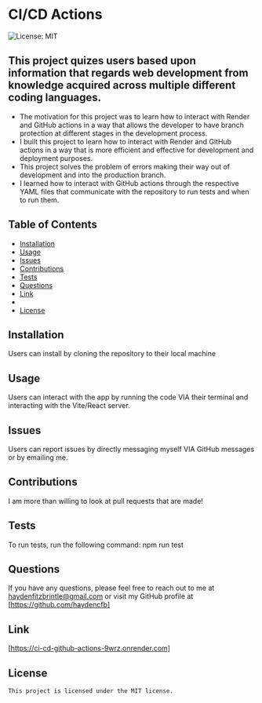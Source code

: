 
  # CI/CD Actions
  ![License: MIT](https://img.shields.io/badge/License-MIT-yellow.svg)

  ## This project quizes users based upon information that regards web development from knowledge acquired across multiple different coding languages.

  - The motivation for this project was to learn how to interact with Render and GitHub actions in a way that allows the developer to have branch protection at different stages in the development process.
  - I built this project to learn how to interact with Render and GitHub actions in a way that is more efficient and effective for development and deployment purposes.
  - This project solves the problem of errors making their way out of development and into the production branch.
  - I learned how to interact with GitHub actions through the respective YAML files that communicate with the repository to run tests and when to run them.

  ## Table of Contents
  - [Installation](#installation)
  - [Usage](#usage)
  - [Issues](#issues)
  - [Contributions](#contributions)
  - [Tests](#tests)
  - [Questions](#questions)
  - [Link](#link)
  - 
 - [License](#license)

  ## Installation
  Users can install by cloning the repository to their local machine

  ## Usage
  Users can interact with the app by running the code VIA their terminal and interacting with the Vite/React server.

  ## Issues
  Users can report issues by directly messaging myself VIA GitHub messages or by emailing me.

  ## Contributions
  I am more than willing to look at pull requests that are made!

  ## Tests
  To run tests, run the following command: npm run test

  ## Questions
  If you have any questions, please feel free to reach out to me at haydenfitzbrintle@gmail.com or visit my GitHub profile at [https://github.com/haydencfb]

  ## Link
  [https://ci-cd-github-actions-9wrz.onrender.com]

  ## License
    This project is licensed under the MIT license.

